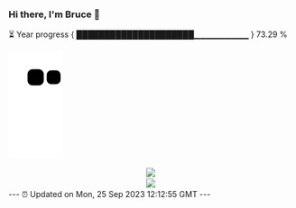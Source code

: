 ### Hi there, I'm Bruce 👋
⏳ Year progress { █████████████████████▁▁▁▁▁▁▁▁▁ } 73.29 %

![](https://raw.githubusercontent.com/Swiftie13st/Swiftie13st/main/assets/github-contribution-grid-snake.svg)


<div align="center"> <img src="https://metrics.lecoq.io/Swiftie13st?template=classic&config.timezone=Asia%2FShanghai"> </div>

<div align="center"> <img src="https://github-readme-streak-stats.herokuapp.com/?user=Swiftie13st" /> </div>
---
⏰ Updated on Mon, 25 Sep 2023 12:12:55 GMT
---

